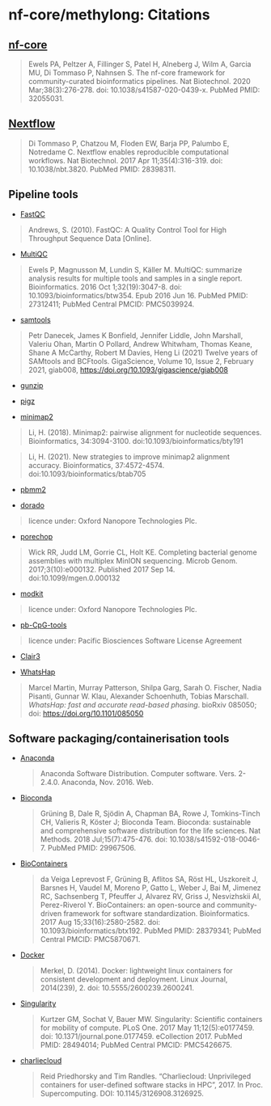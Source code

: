 # nf-core/methylong: Citations

## [nf-core](https://pubmed.ncbi.nlm.nih.gov/32055031/)

> Ewels PA, Peltzer A, Fillinger S, Patel H, Alneberg J, Wilm A, Garcia MU, Di Tommaso P, Nahnsen S. The nf-core framework for community-curated bioinformatics pipelines. Nat Biotechnol. 2020 Mar;38(3):276-278. doi: 10.1038/s41587-020-0439-x. PubMed PMID: 32055031.

## [Nextflow](https://pubmed.ncbi.nlm.nih.gov/28398311/)

> Di Tommaso P, Chatzou M, Floden EW, Barja PP, Palumbo E, Notredame C. Nextflow enables reproducible computational workflows. Nat Biotechnol. 2017 Apr 11;35(4):316-319. doi: 10.1038/nbt.3820. PubMed PMID: 28398311.

## Pipeline tools

- [FastQC](https://www.bioinformatics.babraham.ac.uk/projects/fastqc/)

> Andrews, S. (2010). FastQC: A Quality Control Tool for High Throughput Sequence Data [Online].

- [MultiQC](https://pubmed.ncbi.nlm.nih.gov/27312411/)

> Ewels P, Magnusson M, Lundin S, Käller M. MultiQC: summarize analysis results for multiple tools and samples in a single report. Bioinformatics. 2016 Oct 1;32(19):3047-8. doi: 10.1093/bioinformatics/btw354. Epub 2016 Jun 16. PubMed PMID: 27312411; PubMed Central PMCID: PMC5039924.

- [samtools](https://github.com/samtools/samtools)

> Petr Danecek, James K Bonfield, Jennifer Liddle, John Marshall, Valeriu Ohan, Martin O Pollard, Andrew Whitwham, Thomas Keane, Shane A McCarthy, Robert M Davies, Heng Li (2021) Twelve years of SAMtools and BCFtools. GigaScience, Volume 10, Issue 2, February 2021, giab008, https://doi.org/10.1093/gigascience/giab008

- [gunzip](https://www.gnu.org/software/gzip/manual/gzip.html)

- [pigz](https://zlib.net/pigz/)

- [minimap2](https://github.com/lh3/minimap2)

> Li, H. (2018). Minimap2: pairwise alignment for nucleotide sequences. Bioinformatics, 34:3094-3100. doi:10.1093/bioinformatics/bty191

> Li, H. (2021). New strategies to improve minimap2 alignment accuracy. Bioinformatics, 37:4572-4574. doi:10.1093/bioinformatics/btab705

- [pbmm2](https://github.com/PacificBiosciences/pbmm2)

- [dorado](https://github.com/nanoporetech/dorado)

> licence under: Oxford Nanopore Technologies Plc.

- [porechop](https://github.com/rrwick/Porechop)

> Wick RR, Judd LM, Gorrie CL, Holt KE. Completing bacterial genome assemblies with multiplex MinION sequencing. Microb Genom. 2017;3(10):e000132. Published 2017 Sep 14. doi:10.1099/mgen.0.000132

- [modkit](https://github.com/nanoporetech/modkit)

> licence under: Oxford Nanopore Technologies Plc.

- [pb-CpG-tools](https://github.com/PacificBiosciences/pb-CpG-tools)

> licence under: Pacific Biosciences Software License Agreement

- [Clair3](https://github.com/HKU-BAL/Clair3)

- [WhatsHap](https://github.com/whatshap/whatshap)

> Marcel Martin, Murray Patterson, Shilpa Garg, Sarah O. Fischer, Nadia Pisanti, Gunnar W. Klau, Alexander Schoenhuth, Tobias Marschall. _WhatsHap: fast and accurate read-based phasing_. bioRxiv 085050; doi: https://doi.org/10.1101/085050

## Software packaging/containerisation tools

- [Anaconda](https://anaconda.com)

  > Anaconda Software Distribution. Computer software. Vers. 2-2.4.0. Anaconda, Nov. 2016. Web.

- [Bioconda](https://pubmed.ncbi.nlm.nih.gov/29967506/)

  > Grüning B, Dale R, Sjödin A, Chapman BA, Rowe J, Tomkins-Tinch CH, Valieris R, Köster J; Bioconda Team. Bioconda: sustainable and comprehensive software distribution for the life sciences. Nat Methods. 2018 Jul;15(7):475-476. doi: 10.1038/s41592-018-0046-7. PubMed PMID: 29967506.

- [BioContainers](https://pubmed.ncbi.nlm.nih.gov/28379341/)

  > da Veiga Leprevost F, Grüning B, Aflitos SA, Röst HL, Uszkoreit J, Barsnes H, Vaudel M, Moreno P, Gatto L, Weber J, Bai M, Jimenez RC, Sachsenberg T, Pfeuffer J, Alvarez RV, Griss J, Nesvizhskii AI, Perez-Riverol Y. BioContainers: an open-source and community-driven framework for software standardization. Bioinformatics. 2017 Aug 15;33(16):2580-2582. doi: 10.1093/bioinformatics/btx192. PubMed PMID: 28379341; PubMed Central PMCID: PMC5870671.

- [Docker](https://dl.acm.org/doi/10.5555/2600239.2600241)

  > Merkel, D. (2014). Docker: lightweight linux containers for consistent development and deployment. Linux Journal, 2014(239), 2. doi: 10.5555/2600239.2600241.

- [Singularity](https://pubmed.ncbi.nlm.nih.gov/28494014/)

  > Kurtzer GM, Sochat V, Bauer MW. Singularity: Scientific containers for mobility of compute. PLoS One. 2017 May 11;12(5):e0177459. doi: 10.1371/journal.pone.0177459. eCollection 2017. PubMed PMID: 28494014; PubMed Central PMCID: PMC5426675.

- [charliecloud](https://hpc.github.io/charliecloud/)

  > Reid Priedhorsky and Tim Randles. “Charliecloud: Unprivileged containers for user-defined software stacks in HPC”, 2017. In Proc. Supercomputing. DOI: 10.1145/3126908.3126925.
